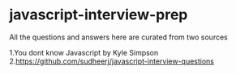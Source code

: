 # javascript-interview-prep


All the questions and answers here are curated from two sources

1.You dont know Javascript by Kyle Simpson <br/>
2.https://github.com/sudheerj/javascript-interview-questions

